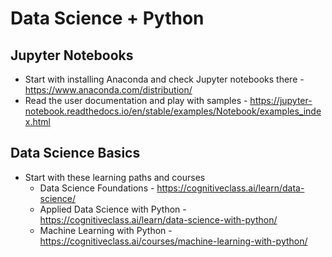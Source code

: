 # Data Science + Python

## Jupyter Notebooks
- Start with installing Anaconda and check Jupyter notebooks there - https://www.anaconda.com/distribution/
- Read the user documentation and play with samples - https://jupyter-notebook.readthedocs.io/en/stable/examples/Notebook/examples_index.html

## Data Science Basics
- Start with these learning paths and courses
  - Data Science Foundations - https://cognitiveclass.ai/learn/data-science/
  - Applied Data Science with Python - https://cognitiveclass.ai/learn/data-science-with-python/
  - Machine Learning with Python - https://cognitiveclass.ai/courses/machine-learning-with-python/
